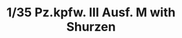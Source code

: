 ---
layout: product
title: "1/35 Pz.kpfw. III Ausf. M with Shurzen"
price: "4200" 
desc: "Maketa"
img_path: "/assets/img/TAKO8002.webp"
brand: "N/A"
available: false
special_offer: false
new: true
soon: false
cat: "010000"
subcat: "010200"
subsubcat: "0N/A"
sifra: "TAKO8002"
popular: false
spec: false
---